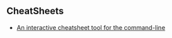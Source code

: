 ## CheatSheets
* [An interactive cheatsheet tool for the command-line](https://github.com/denisidoro/navi)